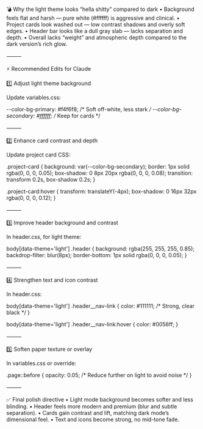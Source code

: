💣 Why the light theme looks “hella shitty” compared to dark
	•	Background feels flat and harsh — pure white (#ffffff) is aggressive and clinical.
	•	Project cards look washed out — low contrast shadows and overly soft edges.
	•	Header bar looks like a dull gray slab — lacks separation and depth.
	•	Overall lacks “weight” and atmospheric depth compared to the dark version’s rich glow.

⸻

⚡ Recommended Edits for Claude

1️⃣ Adjust light theme background

Update variables.css:

--color-bg-primary: #f4f6f8; /* Soft off-white, less stark */
--color-bg-secondary: #ffffff; /* Keep for cards */


⸻

2️⃣ Enhance card contrast and depth

Update project card CSS:

.project-card {
  background: var(--color-bg-secondary);
  border: 1px solid rgba(0, 0, 0, 0.05);
  box-shadow: 0 8px 20px rgba(0, 0, 0, 0.08);
  transition: transform 0.2s, box-shadow 0.2s;
}

.project-card:hover {
  transform: translateY(-4px);
  box-shadow: 0 16px 32px rgba(0, 0, 0, 0.12);
}


⸻

3️⃣ Improve header background and contrast

In header.css, for light theme:

body[data-theme='light'] .header {
  background: rgba(255, 255, 255, 0.85);
  backdrop-filter: blur(8px);
  border-bottom: 1px solid rgba(0, 0, 0, 0.05);
}


⸻

4️⃣ Strengthen text and icon contrast

In header.css:

body[data-theme='light'] .header__nav-link {
  color: #111111; /* Strong, clear black */
}

body[data-theme='light'] .header__nav-link:hover {
  color: #0056ff;
}


⸻

5️⃣ Soften paper texture or overlay

In variables.css or override:

.page::before {
  opacity: 0.05; /* Reduce further on light to avoid noise */
}


⸻

✅ Final polish directive
	•	Light mode background becomes softer and less blinding.
	•	Header feels more modern and premium (blur and subtle separation).
	•	Cards gain contrast and lift, matching dark mode’s dimensional feel.
	•	Text and icons become strong, no mid-tone fade.
